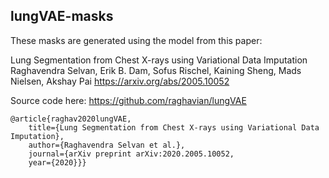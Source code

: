 ## lungVAE-masks

These masks are generated using the model from this paper: 

Lung Segmentation from Chest X-rays using Variational Data Imputation
Raghavendra Selvan, Erik B. Dam, Sofus Rischel, Kaining Sheng, Mads Nielsen, Akshay Pai
https://arxiv.org/abs/2005.10052

Source code here: https://github.com/raghavian/lungVAE

```
@article{raghav2020lungVAE,
 	title={Lung Segmentation from Chest X-rays using Variational Data Imputation},
	author={Raghavendra Selvan et al.},
 	journal={arXiv preprint arXiv:2020.2005.10052,
	year={2020}}}
  ```
